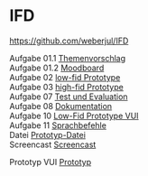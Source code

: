# IFD
https://github.com/weberjul/IFD 

Aufgabe 01.1 <a href="https://github.com/weberjul/IFD/blob/main/Themenvorschlag.pdf">Themenvorschlag</a> </br>
Aufgabe 01.2 <a href="https://github.com/weberjul/IFD/blob/main/Moodboard.pdf">Moodboard</a> </br>
Aufgabe 02 <a href="https://github.com/weberjul/IFD/blob/main/aufgabe2.pdf">low-fid Prototype</a> </br>
Aufgabe 03 <a href="https://xd.adobe.com/view/dba26f57-6132-4046-a678-fdd5d9667435-8ef1/?fullscreen&hints=off">high-fid Prototype</a> </br> 
Aufgabe 07 <a href="https://github.com/weberjul/IFD/blob/main/Test%20und%20Evaluation.pdf">Test und Evaluation</a> </br>
Aufgabe 08 <a href="https://github.com/weberjul/IFD/blob/main/Dokumentation.pdf">Dokumentation</a> </br>
Aufgabe 10 <a href="https://github.com/weberjul/IFD/blob/main/Low_Fid%20VUI.pdf">Low-Fid Prototype VUI</a> </br>
Aufgabe 11 <a href="https://github.com/weberjul/IFD/blob/main/Sprachbefehle.pdf">Sprachbefehle</a> </br>
Datei      <a href="https://github.com/weberjul/IFD/blob/main/Tierheime.xd">Prototyp-Datei</a> </br>
Screencast <a href="https://github.com/weberjul/IFD/blob/main/Screencast%20IFD.mkv">Screencast</a> </br>

Prototyp VUI <a href="https://xd.adobe.com/view/dba26f57-6132-4046-a678-fdd5d9667435-8ef1/?fullscreen&hints=off">Prototyp</a> 
